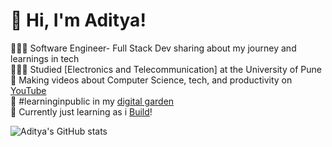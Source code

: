 # 👋 Hi, I'm Aditya!
👩🏻‍💻 Software Engineer- Full Stack Dev sharing about my journey and learnings in tech<br/>
👩🏻‍🎓 Studied [Electronics and Telecommunication] at the University of Pune<br/>
🎨 Making videos about Computer Science, tech, and productivity on [YouTube](https://www.youtube.com/c/MagdelineHuang)<br/>
🌷 #learninginpublic in my [digital garden](https://magdelinehuang.com/)<br/>
💭 Currently just learning as i [Build](https://github.com/aadii2504)!<br/>


![Aditya's GitHub stats](https://github-readme-stats.vercel.app/api?username=aadii2504&hide=contribs,prs)
